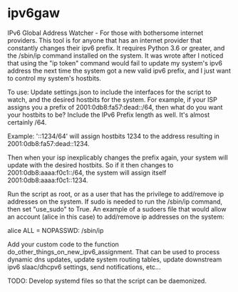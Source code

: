 # ipv6gaw
IPv6 Global Address Watcher - For those with bothersome internet providers. This tool is for anyone that has an internet provider that constantly changes their ipv6 prefix. It requires Python 3.6 or greater, and the /sbin/ip command installed on the system. It was wrote after I noticed that using the "ip token" command would fail to update my system's ipv6 address the next time the system got a new valid ipv6 prefix, and I just want to control my system's hostbits.

To use: Update settings.json to include the interfaces for the script to watch, and the desired hostbits for the system. For example, if your ISP assigns you a prefix of 2001:0db8:fa57:dead::/64, then what do you want your hostbits to be? Include the IPv6 Prefix length as well. It's almost certainly /64.

Example: '::1234/64' will assign hostbits 1234 to the address resulting in 2001:0db8:fa57:dead::1234.

Then when your isp inexplicably changes the prefix again, your system will update with the desired hostbits. So if it then changes to 2001:0db8:aaaa:f0c1::/64, the system will assign itself 2001:0db8:aaaa:f0c1::1234.

Run the script as root, or as a user that has the privilege to add/remove ip addresses on the system. If sudo is needed to run the /sbin/ip command, then set "use_sudo" to True. An example of a sudoers file that would allow an account (alice in this case) to add/remove ip addresses on the system:

 alice ALL = NOPASSWD: /sbin/ip

Add your custom code to the function do_other_things_on_new_ipv6_assignment. That can be used to process dynamic dns updates, update system routing tables, update downstream ipv6 slaac/dhcpv6 settings, send notifications, etc...

TODO: Develop systemd files so that the script can be daemonized.
